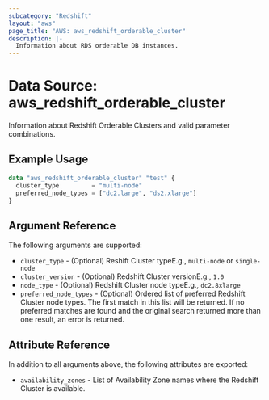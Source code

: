 ```yaml
---
subcategory: "Redshift"
layout: "aws"
page_title: "AWS: aws_redshift_orderable_cluster"
description: |-
  Information about RDS orderable DB instances.
---
```


# Data Source: aws_redshift_orderable_cluster

Information about Redshift Orderable Clusters and valid parameter combinations.

## Example Usage

```terraform
data "aws_redshift_orderable_cluster" "test" {
  cluster_type         = "multi-node"
  preferred_node_types = ["dc2.large", "ds2.xlarge"]
}
```

## Argument Reference

The following arguments are supported:

* `cluster_type` - (Optional) Reshift Cluster typeE.g., `multi-node` or `single-node`
* `cluster_version` - (Optional) Redshift Cluster versionE.g., `1.0`
* `node_type` - (Optional) Redshift Cluster node typeE.g., `dc2.8xlarge`
* `preferred_node_types` - (Optional) Ordered list of preferred Redshift Cluster node types. The first match in this list will be returned. If no preferred matches are found and the original search returned more than one result, an error is returned.

## Attribute Reference

In addition to all arguments above, the following attributes are exported:

* `availability_zones` - List of Availability Zone names where the Redshift Cluster is available.
